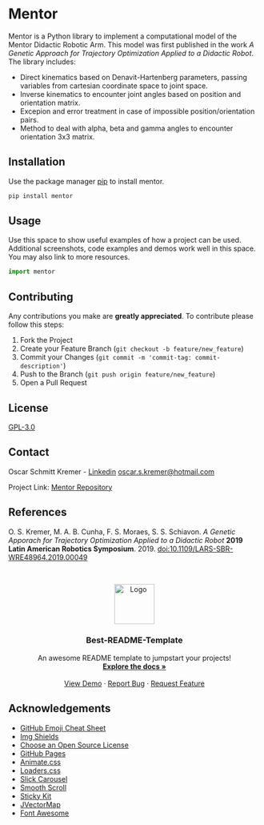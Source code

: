 # Mentor

Mentor is a Python library to implement a computational model of the Mentor Didactic Robotic Arm. This model was first published in the work *A Genetic Approach for Trajectory Optimization Applied to a Didactic Robot*. The library includes:

* Direct kinematics based on Denavit-Hartenberg parameters, passing variables from cartesian coordinate space to joint space.
* Inverse kinematics to encounter joint angles based on position and orientation matrix.
* Excepion and error treatment in case of impossible position/orientation pairs.
* Method to deal with alpha, beta and gamma angles to encounter orientation 3x3 matrix.

## Installation

Use the package manager [pip](https://pip.pypa.io/en/stable/) to install mentor.

```bash
pip install mentor
```

## Usage

Use this space to show useful examples of how a project can be used. Additional screenshots, code examples and demos work well in this space. You may also link to more resources.


```python
import mentor

```

## Contributing

Any contributions you make are **greatly appreciated**. To contribute please follow this steps:

1. Fork the Project
2. Create your Feature Branch (`git checkout -b feature/new_feature`)
3. Commit your Changes (`git commit -m 'commit-tag: commit-description'`)
4. Push to the Branch (`git push origin feature/new_feature`)
5. Open a Pull Request


## License
[GPL-3.0](https://choosealicense.com/licenses/gpl-3.0/)

## Contact

Oscar Schmitt Kremer - [Linkedin](https://www.linkedin.com/in/oscar-schmitt-kremer-67aa30134/) oscar.s.kremer@hotmail.com

Project Link: [Mentor Repository](https://github.com/oscarkremer/mentor)

## References

O. S. Kremer, M. A. B. Cunha, F. S. Moraes, S. S. Schiavon. *A Genetic Apporach for Trajectory Optimization Applied to a Didactic Robot* **2019 Latin American Robotics Symposium**. 2019.
[doi:10.1109/LARS-SBR-WRE48964.2019.00049](doi:10.1109/LARS-SBR-WRE48964.2019.00049)

<br />
<p align="center">
  <a href="https://github.com/othneildrew/Best-README-Template">
    <img src="images/logo.png" alt="Logo" width="80" height="80">
  </a>

  <h3 align="center">Best-README-Template</h3>

  <p align="center">
    An awesome README template to jumpstart your projects!
    <br />
    <a href="https://github.com/othneildrew/Best-README-Template"><strong>Explore the docs »</strong></a>
    <br />
    <br />
    <a href="https://github.com/othneildrew/Best-README-Template">View Demo</a>
    ·
    <a href="https://github.com/othneildrew/Best-README-Template/issues">Report Bug</a>
    ·
    <a href="https://github.com/othneildrew/Best-README-Template/issues">Request Feature</a>
  </p>
</p>



<!-- ACKNOWLEDGEMENTS -->
## Acknowledgements
* [GitHub Emoji Cheat Sheet](https://www.webpagefx.com/tools/emoji-cheat-sheet)
* [Img Shields](https://shields.io)
* [Choose an Open Source License](https://choosealicense.com)
* [GitHub Pages](https://pages.github.com)
* [Animate.css](https://daneden.github.io/animate.css)
* [Loaders.css](https://connoratherton.com/loaders)
* [Slick Carousel](https://kenwheeler.github.io/slick)
* [Smooth Scroll](https://github.com/cferdinandi/smooth-scroll)
* [Sticky Kit](http://leafo.net/sticky-kit)
* [JVectorMap](http://jvectormap.com)
* [Font Awesome](https://fontawesome.com)
